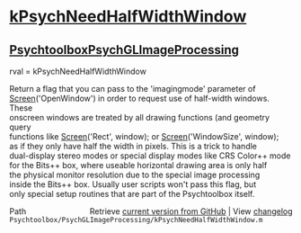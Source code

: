 # [kPsychNeedHalfWidthWindow](kPsychNeedHalfWidthWindow)
## [Psychtoolbox](Psychtoolbox)[PsychGLImageProcessing](PsychGLImageProcessing)

rval = kPsychNeedHalfWidthWindow  
  
Return a flag that you can pass to the 'imagingmode' parameter of  
[Screen](Screen)('OpenWindow') in order to request use of half-width windows. These  
onscreen windows are treated by all drawing functions (and geometry query  
functions like [Screen](Screen)('Rect', window); or [Screen](Screen)('WindowSize', window);  
as if they only have half the width in pixels. This is a trick to handle  
dual-display stereo modes or special display modes like CRS Color++ mode  
for the Bits++ box, where useable horizontal drawing area is only half  
the physical monitor resolution due to the special image processing  
inside the Bits++ box. Usually user scripts won't pass this flag, but  
only special setup routines that are part of the Psychtoolbox itself.  
  




<div class="code_header" style="text-align:right;">
  <span style="float:left;">Path&nbsp;&nbsp;</span> <span class="counter">Retrieve <a href=
  "https://raw.github.com/Psychtoolbox-3/Psychtoolbox-3/beta/Psychtoolbox/PsychGLImageProcessing/kPsychNeedHalfWidthWindow.m">current version from GitHub</a> | View <a href=
  "https://github.com/Psychtoolbox-3/Psychtoolbox-3/commits/beta/Psychtoolbox/PsychGLImageProcessing/kPsychNeedHalfWidthWindow.m">changelog</a></span>
</div>
<div class="code">
  <code>Psychtoolbox/PsychGLImageProcessing/kPsychNeedHalfWidthWindow.m</code>
</div>

